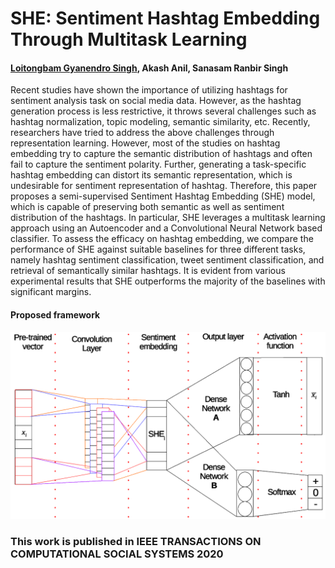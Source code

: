 <h1>SHE: Sentiment Hashtag Embedding Through Multitask Learning</h1>

<h4><a href="https://sites.google.com/view/gyanendro">Loitongbam Gyanendro Singh</a>, Akash Anil, Sanasam Ranbir Singh</h4>

<p>
Recent studies have shown the importance of utilizing hashtags for sentiment analysis task on social media data. However, as the hashtag generation process is less restrictive, it throws several challenges such as hashtag normalization, topic modeling, semantic similarity, etc. Recently, researchers have tried to address the above challenges through representation learning. However, most of the studies on hashtag embedding try to capture the semantic distribution of hashtags and often fail to capture the sentiment polarity. Further, generating a task-specific hashtag embedding can distort its semantic representation, which is undesirable for sentiment representation of hashtag. Therefore, this paper proposes a semi-supervised Sentiment Hashtag Embedding (SHE) model, which is capable of preserving both
semantic as well as sentiment distribution of the hashtags. In particular, SHE leverages a multitask learning approach using an Autoencoder and a Convolutional Neural Network based classifier. To assess the efficacy on hashtag embedding, we compare the performance of SHE against suitable baselines for three different tasks, namely hashtag sentiment classification, tweet sentiment classification, and retrieval of semantically similar hashtags. It is evident from various experimental results that SHE outperforms the majority of the baselines with significant margins.
</p>


<h4>Proposed framework</h4>
<img src="https://github.com/gloitongbam/SHE/blob/master/SHE.png" alt="Framework">
<br>
<h3>This work is published in IEEE TRANSACTIONS ON COMPUTATIONAL SOCIAL SYSTEMS 2020</h3>

